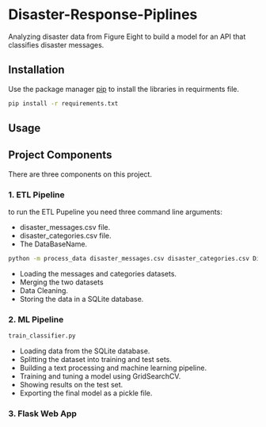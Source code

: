 # Disaster-Response-Piplines
Analyzing disaster data from Figure Eight to build a model for an API that classifies disaster messages.



## Installation

Use the package manager [pip](https://pip.pypa.io/en/stable/) to install the libraries in requirments file.

```bash
pip install -r requirements.txt
```

## Usage



## Project Components

There are three components on this project. 
### 1. ETL Pipeline
to run the ETL Pupeline you need  three command line arguments:
- disaster_messages.csv file.
- disaster_categories.csv file.
- The DataBaseName.
```bash
python -m process_data disaster_messages.csv disaster_categories.csv DisasterResponse
```

   - Loading the messages and categories datasets.
   - Merging the two datasets
   - Data Cleaning.
   - Storing the data in a SQLite database.

### 2. ML Pipeline
```bash
train_classifier.py
```
   - Loading data from the SQLite database.
   - Splitting the dataset into training and test sets.
   - Building a text processing and machine learning pipeline.
   - Training and tuning a model using GridSearchCV.
   - Showing results on the test set.
   - Exporting the final model as a pickle file.


### 3. Flask Web App



